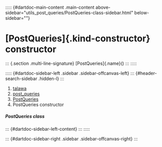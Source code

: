 ::::: {#dartdoc-main-content .main-content above-sidebar="utils_post_queries/PostQueries-class-sidebar.html" below-sidebar=""}
<div>

# [PostQueries]{.kind-constructor} constructor

</div>

::: {.section .multi-line-signature}
[PostQueries]{.name}()
:::
:::::

::::: {#dartdoc-sidebar-left .sidebar .sidebar-offcanvas-left}
::: {#header-search-sidebar .hidden-l}
:::

1.  [talawa](../../index.html)
2.  [post_queries](../../utils_post_queries/)
3.  [PostQueries](../../utils_post_queries/PostQueries-class.html)
4.  PostQueries constructor

##### PostQueries class

::: {#dartdoc-sidebar-left-content}
:::
:::::

::: {#dartdoc-sidebar-right .sidebar .sidebar-offcanvas-right}
:::
